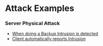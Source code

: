 # Attack Examples

### Server Physical Attack

- [When doing a Backup Intrusion is detected](./attacks/backup.md)
- [Client automatically reports Intrusion](./attacks/report.md)

